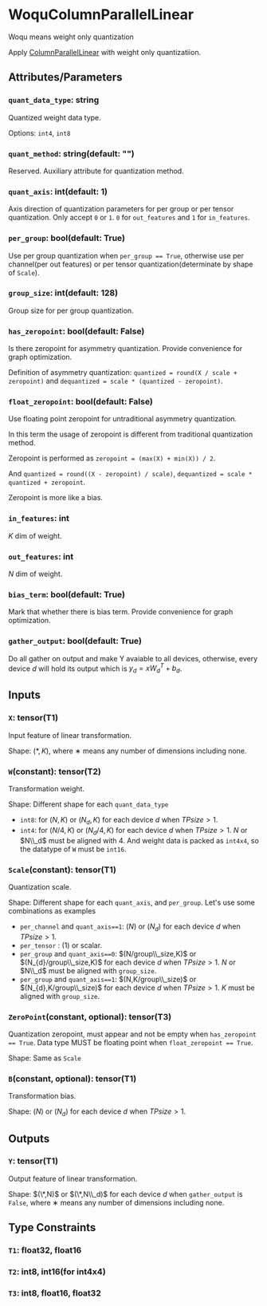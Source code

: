 # WoquColumnParallelLinear

Woqu means weight only quantization

Apply [ColumnParallelLinear](./ColumnParallelLinear.md) with weight only quantizatiion.

## Attributes/Parameters

### `quant_data_type`: string

Quantized weight data type.

Options: `int4`, `int8`

### `quant_method`: string(default: "")

Reserved. Auxiliary attribute for quantization method.

### `quant_axis`: int(default: 1)

Axis direction of quantization parameters for per group or per tensor quantization. Only accept `0` or `1`. `0` for `out_features` and `1` for `in_features`. 

### `per_group`: bool(default: True)

Use per group quantization when `per_group == True`, otherwise use per channel(per out features) or per tensor quantization(determinate by shape of `Scale`).

### `group_size`: int(default: 128)

Group size for per group quantization.

### `has_zeropoint`: bool(default: False)

Is there zeropoint for asymmetry quantization. Provide convenience for graph optimization.

Definition of asymmetry quantization: `quantized = round(X / scale + zeropoint)` and `dequantized = scale * (quantized - zeropoint)`.

### `float_zeropoint`: bool(default: False)

Use floating point zeropoint for untraditional asymmetry quantization.

In this term the usage of zeropoint is different from traditional quantization method.

Zeropoint is performed as `zeropoint = (max(X) + min(X)) / 2`.

And `quantized = round((X - zeropoint) / scale)`, `dequantized = scale * quantized + zeropoint`.

Zeropoint is more like a bias.

### `in_features`: int

$K$ dim of weight.

### `out_features`: int

$N$ dim of weight.

### `bias_term`: bool(default: True)

Mark that whether there is bias term. Provide convenience for graph optimization.

### `gather_output`: bool(default: True)

Do all gather on output and make Y avaiable to all devices, otherwise, every device $d$ will hold its output which is $y_d = xW_d^T+b_d$.

## Inputs

### `X`: tensor(T1)

Input feature of linear transformation.

Shape: $(*,K)$, where $∗$ means any number of dimensions including none.

### `W`(constant): tensor(T2)

Transformation weight.

Shape: Different shape for each `quant_data_type`

- `int8`: for $(N,K)$ or $(N_d,K)$ for each device $d$ when $TPsize > 1$.
- `int4`: for $(N/4,K)$ or $(N_{d}/4,K)$ for each device $d$ when $TPsize > 1$. $N$ or $N\\_d$ must be aligned with 4. And weight data is packed as `int4x4`, so the datatype of `W` must be `int16`.

### `Scale`(constant): tensor(T1)

Quantization scale.

Shape: Different shape for each `quant_axis`, and `per_group`. Let's use some combinations as examples

- `per_channel` and `quant_axis==1`: $(N)$ or $(N_d)$ for each device $d$ when $TPsize > 1$.
- `per_tensor` : $(1)$ or scalar.
- `per_group` and `quant_axis==0`: $(N/group\\_size,K)$ or $(N_{d}/group\\_size,K)$ for each device $d$ when $TPsize > 1$. $N$ or $N\\_d$ must be aligned with `group_size`.
- `per_group` and `quant_axis==1`: $(N,K/group\\_size)$ or $(N_{d},K/group\\_size)$ for each device $d$ when $TPsize > 1$. $K$ must be aligned with `group_size`.

### `ZeroPoint`(constant, optional): tensor(T3)

Quantization zeropoint, must appear and not be empty when `has_zeropoint == True`. Data type MUST be floating point when `float_zeropoint == True`.

Shape: Same as `Scale`

### `B`(constant, optional): tensor(T1)

Transformation bias.

Shape: $(N)$ or $(N_d)$ for each device $d$ when $TPsize > 1$. 

## Outputs

### `Y`: tensor(T1)

Output feature of linear transformation.

Shape: $(\*,N)$ or $(\*,N\\_d)$ for each device $d$ when `gather_output` is `False`, where $∗$ means any number of dimensions including none.

## Type Constraints

### `T1`: float32, float16

### `T2`: int8, int16(for int4x4)

### `T3`: int8, float16, float32
